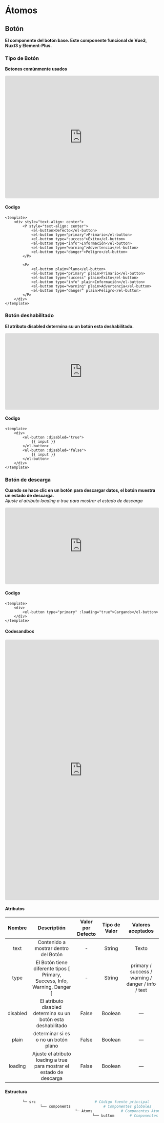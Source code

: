 <spam id="epale" ref="alo">

<!-- # Component -->

# Átomos

## Botón

**El componente del botón base. Este componente funcional de Vue3, Nuxt3 y Element-Plus.**

### Tipo de Botón

**Botones comúnmente usados**

<iframe
src="https://codesandbox.io/embed/docs-component-atom-button-all-type-7x5mmj?file=/src/App.vue?view=preview&hidenavigation=1&9"
style="width:100%; height:400px; border:0; border-radius: 4px; overflow:auto;"
allow="accelerometer; ambient-light-sensor; camera; encrypted-media; geolocation; gyroscope; hid; microphone; midi; payment; usb; vr; xr-spatial-tracking"
sandbox="allow-forms allow-modals allow-popups allow-presentation allow-same-origin allow-scripts"
></iframe>

#### Codigo

```vue
<template>
	<div style="text-align: center">
		<P style="text-align: center">
			<el-button>Defecto</el-button>
			<el-button type="primary">Primario</el-button>
			<el-button type="success">Éxito</el-button>
			<el-button type="info">Información</el-button>
			<el-button type="warning">Advertencia</el-button>
			<el-button type="danger">Peligro</el-button>
		</P>

		<P>
			<el-button plain>Plano</el-button>
			<el-button type="primary" plain>Primario</el-button>
			<el-button type="success" plain>Éxito</el-button>
			<el-button type="info" plain>Información</el-button>
			<el-button type="warning" plain>Advertencia</el-button>
			<el-button type="danger" plain>Peligro</el-button>
		</P>
	</div>
</template>
```

### Botón deshabilitado

**El atributo disabled determina su un botón esta deshabilitado.**

<iframe
	src="https://codesandbox.io/embed/docs-component-atom-button-disable-gis8ni?file=/src/App.vue?view=preview&hidenavigation=1&9"
	style="width:100%; height:250px; border:0; border-radius: 4px; overflow:hidden;"
	allow="accelerometer; ambient-light-sensor; camera; encrypted-media; geolocation; gyroscope; hid; microphone; midi; payment; usb; vr; xr-spatial-tracking"
	sandbox="allow-forms allow-modals allow-popups allow-presentation allow-same-origin allow-scripts"
></iframe>

#### Codigo

```vue
<template>
	<div>
		<el-button :disabled="true">
			{{ input }}
		</el-button>
		<el-button :disabled="false">
			{{ input }}
		</el-button>
	</div>
</template>
```

### Botón de descarga

**Cuando se hace clic en un botón para descargar datos, el botón muestra un estado de descarga.** <br>
*Ajuste el atributo loading a true para mostrar el estado de descarga*

<iframe
	src="https://codesandbox.io/embed/docs-component-atom-button-loading-slkiy6?file=/src/App.vue?view=preview&hidenavigation=1&9"
	style="width:100%; height:250px; border:0; border-radius: 4px; overflow:hidden;"
	allow="accelerometer; ambient-light-sensor; camera; encrypted-media; geolocation; gyroscope; hid; microphone; midi; payment; usb; vr; xr-spatial-tracking"
	sandbox="allow-forms allow-modals allow-popups allow-presentation allow-same-origin allow-scripts"
></iframe>

#### Codigo

```vue
<template>
	<div>
		<el-button type="primary" :loading="true">Cargando</el-button>
	</div>
</template>
```

#### Codesandbox

<iframe
	src="https://codesandbox.io/embed/docs-component-atom-button-dcr72v?from-embed=&file=/src/App.vue?view=preview&hidenavigation=1&9"
	style="width:100%; height:850px; border:0; border-radius: 4px; overflow:auto;"
	allow="accelerometer; ambient-light-sensor; camera; encrypted-media; geolocation; gyroscope; hid; microphone; midi; payment; usb; vr; xr-spatial-tracking"
	sandbox="allow-forms allow-modals allow-popups allow-presentation allow-same-origin allow-scripts"
></iframe>

#### **Atributos**

|   Nombre    | Descriptión | Valor por Defecto |   Tipo de Valor   | Valores aceptados |
| :---------: | :-----------: | :-----------------: | :-----------: | :---------------: |
|    text  | Contenido a mostrar dentro del Botón  |  -  | String |  Texto |
|    type  | El Botón tiene diferente tipos [ Primary, Success, Info, Warning, Danger ]    | - | String | primary / success / warning / danger / info / text |
|  disabled | El atributo disabled determina su un botón esta deshabilitado | False | Boolean | — |
|  plain | determinar si es o no un botón plano | False | Boolean | — |
|  loading | Ajuste el atributo loading a true para mostrar el estado de descarga | False | Boolean | — |

#### **Estructura**

```bash
		└─ src                           # Código fuente principal
				└── components               # Componentes globales
								└─ Atoms             # Componentes Átomos
										└── buttom       # Componentes específicos del Botón
```
</spam>

<style>
:root {
--content-width: 1100px !important;
}
</style>
